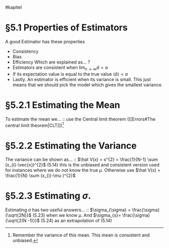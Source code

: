 #kapitel 
# §5.1 Properties of Estimators
A good Estimator has these properties
- Consistency
- Bias
- Efficiency
Which are explained as...
?
- Estimators are consistent when $\lim_{n \to \infty} â = a$
- If its expectation value is equal to the true value $\langle â \rangle = a$
- Lastly. An estimator is efficient when its variance is small. This just means that we should pick the model which gives the smallest variance.

# §5.2.1 Estimating the Mean
To estimate the mean we... :: use the Central limit theorem ([[Errors#The central limit theorem|CLT]])[^1]

# §5.2.2 Estimating the Variance
The variance can be shown as... :: $\hat V(x) = s^{2} = \frac{1}{N-1} \sum (x_{i}-\vec{x})^{2}$ (5.14) this is the unbiased and consistent version used for instances where we do not know the true $\mu$. Otherwise use $\hat V(x) = \frac{1}{N} \sum (x_{i}-\mu )^{2}$  

# §5.2.3 Estimating $\sigma$.
Estimating $\sigma$ has two useful answers... :: $\sigma_{\sigma} = \frac{\sigma}{\sqrt{2N}}$ (5.23) when we know $\mu$. And $\sigma_{s}= \frac{\sigma}{\sqrt{2(N -1)}}$ (5.24) as an extrapolation of (5.14)


[^1]: Remember the variance of this mean. This mean is consistent and unbiased.